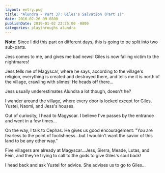 ```yaml
---
layout: entry.pug
title: "Alundra - Part 37: Giles's Salvation (Part 1)"
date: 2016-02-26 09-0800
publishDate: 2019-01-02 23:25:00 -0800
categories: playthroughs alundra
---
```


**Note:** Since I did this part on different days, this is going to be split into two sub-parts.

Jess comes to me, and gives me bad news! Giles is now falling victim to the nightmares!

Jess tells me of Magyscar, where he says, according to the village's religion, everything is created and destroyed there, and tells me it is north of the village, crawling with slimes! He heads off there...

Jess usually underestimates Alundra a lot though, doesn't he?

I wander around the village, where every door is locked except for Giles, Yustel, Naomi, and Jess's houses.

Out of curiosity, I head to Magyscar. I believe I've passes by the entrance and went in a few times...

On the way, I talk to Cephas. He gives us good encouragement: "You are fearless to the point of foolishness...but I wouldn't want the savior of this land to be any other way."

Five villagers are already at Magyscar...Jess, Sierra, Meade, Lutas, and Fein, and they're trying to call to the gods to give Giles's soul back!

I head back and ask Yustel for advice. She advises us to go to Giles...
